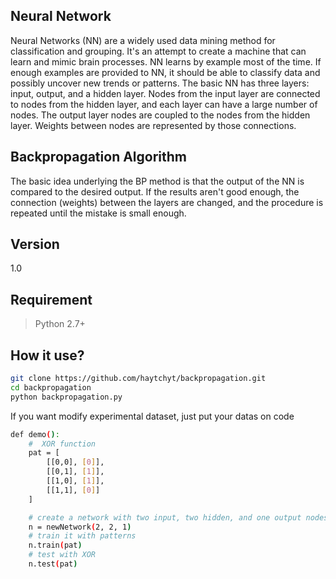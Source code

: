 Neural Network
---

Neural Networks (NN) are a widely used data mining method for classification and grouping.
It's an attempt to create a machine that can learn and mimic brain processes.
NN learns by example most of the time. If enough examples are provided to NN, it should be able to classify data and possibly uncover new trends or patterns. The basic NN has three layers: input, output, and a hidden layer. Nodes from the input layer are connected to nodes from the hidden layer, and each layer can have a large number of nodes. The output layer nodes are coupled to the nodes from the hidden layer. Weights between nodes are represented by those connections.

Backpropagation Algorithm
--
The basic idea underlying the BP method is that the output of the NN is compared to the desired output. If the results aren't good enough, the connection (weights) between the layers are changed, and the procedure is repeated until the mistake is small enough.

Version
----

1.0

Requirement
----

> Python 2.7+


How it use?
-----------
```sh
git clone https://github.com/haytchyt/backpropagation.git
cd backpropagation
python backpropagation.py
```
If you want modify experimental dataset, just put your datas on code 
```sh
def demo():
    #  XOR function
    pat = [
        [[0,0], [0]],
        [[0,1], [1]],
        [[1,0], [1]],
        [[1,1], [0]]
    ]

    # create a network with two input, two hidden, and one output nodes
    n = newNetwork(2, 2, 1)
    # train it with patterns
    n.train(pat)
    # test with XOR
    n.test(pat)
